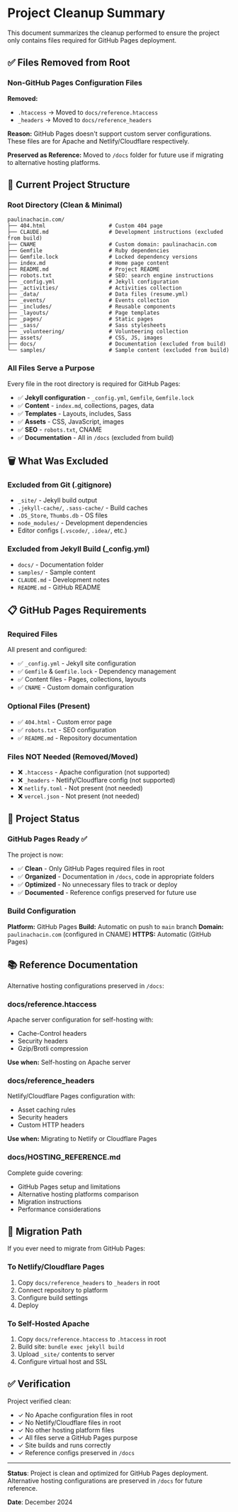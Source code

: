 # Project Cleanup Summary

This document summarizes the cleanup performed to ensure the project only contains files required for GitHub Pages deployment.

## ✅ Files Removed from Root

### Non-GitHub Pages Configuration Files

**Removed:**
- `.htaccess` → Moved to `docs/reference.htaccess`
- `_headers` → Moved to `docs/reference_headers`

**Reason:** GitHub Pages doesn't support custom server configurations. These files are for Apache and Netlify/Cloudflare respectively.

**Preserved as Reference:** Moved to `/docs` folder for future use if migrating to alternative hosting platforms.

## 📁 Current Project Structure

### Root Directory (Clean & Minimal)

```
paulinachacin.com/
├── 404.html                    # Custom 404 page
├── CLAUDE.md                   # Development instructions (excluded from build)
├── CNAME                       # Custom domain: paulinachacin.com
├── Gemfile                     # Ruby dependencies
├── Gemfile.lock                # Locked dependency versions
├── index.md                    # Home page content
├── README.md                   # Project README
├── robots.txt                  # SEO: search engine instructions
├── _config.yml                 # Jekyll configuration
├── _activities/                # Activities collection
├── _data/                      # Data files (resume.yml)
├── _events/                    # Events collection
├── _includes/                  # Reusable components
├── _layouts/                   # Page templates
├── _pages/                     # Static pages
├── _sass/                      # Sass stylesheets
├── _volunteering/              # Volunteering collection
├── assets/                     # CSS, JS, images
├── docs/                       # Documentation (excluded from build)
└── samples/                    # Sample content (excluded from build)
```

### All Files Serve a Purpose

Every file in the root directory is required for GitHub Pages:

- ✅ **Jekyll configuration** - `_config.yml`, `Gemfile`, `Gemfile.lock`
- ✅ **Content** - `index.md`, collections, pages, data
- ✅ **Templates** - Layouts, includes, Sass
- ✅ **Assets** - CSS, JavaScript, images
- ✅ **SEO** - `robots.txt`, CNAME
- ✅ **Documentation** - All in `/docs` (excluded from build)

## 🗑️ What Was Excluded

### Excluded from Git (.gitignore)

- `_site/` - Jekyll build output
- `.jekyll-cache/`, `.sass-cache/` - Build caches
- `.DS_Store`, `Thumbs.db` - OS files
- `node_modules/` - Development dependencies
- Editor configs (`.vscode/`, `.idea/`, etc.)

### Excluded from Jekyll Build (_config.yml)

- `docs/` - Documentation folder
- `samples/` - Sample content
- `CLAUDE.md` - Development notes
- `README.md` - GitHub README

## 📋 GitHub Pages Requirements

### Required Files

All present and configured:
- ✅ `_config.yml` - Jekyll site configuration
- ✅ `Gemfile` & `Gemfile.lock` - Dependency management
- ✅ Content files - Pages, collections, layouts
- ✅ `CNAME` - Custom domain configuration

### Optional Files (Present)

- ✅ `404.html` - Custom error page
- ✅ `robots.txt` - SEO configuration
- ✅ `README.md` - Repository documentation

### Files NOT Needed (Removed/Moved)

- ❌ `.htaccess` - Apache configuration (not supported)
- ❌ `_headers` - Netlify/Cloudflare config (not supported)
- ❌ `netlify.toml` - Not present (not needed)
- ❌ `vercel.json` - Not present (not needed)

## 🎯 Project Status

### GitHub Pages Ready ✅

The project is now:
- ✅ **Clean** - Only GitHub Pages required files in root
- ✅ **Organized** - Documentation in `/docs`, code in appropriate folders
- ✅ **Optimized** - No unnecessary files to track or deploy
- ✅ **Documented** - Reference configs preserved for future use

### Build Configuration

**Platform:** GitHub Pages
**Build:** Automatic on push to `main` branch
**Domain:** `paulinachacin.com` (configured in CNAME)
**HTTPS:** Automatic (GitHub Pages)

## 📚 Reference Documentation

Alternative hosting configurations preserved in `/docs`:

### docs/reference.htaccess
Apache server configuration for self-hosting with:
- Cache-Control headers
- Security headers
- Gzip/Brotli compression

**Use when:** Self-hosting on Apache server

### docs/reference_headers
Netlify/Cloudflare Pages configuration with:
- Asset caching rules
- Security headers
- Custom HTTP headers

**Use when:** Migrating to Netlify or Cloudflare Pages

### docs/HOSTING_REFERENCE.md
Complete guide covering:
- GitHub Pages setup and limitations
- Alternative hosting platforms comparison
- Migration instructions
- Performance considerations

## 🔄 Migration Path

If you ever need to migrate from GitHub Pages:

### To Netlify/Cloudflare Pages
1. Copy `docs/reference_headers` to `_headers` in root
2. Connect repository to platform
3. Configure build settings
4. Deploy

### To Self-Hosted Apache
1. Copy `docs/reference.htaccess` to `.htaccess` in root
2. Build site: `bundle exec jekyll build`
3. Upload `_site/` contents to server
4. Configure virtual host and SSL

## ✅ Verification

Project verified clean:
- ✓ No Apache configuration files in root
- ✓ No Netlify/Cloudflare files in root
- ✓ No other hosting platform files
- ✓ All files serve a GitHub Pages purpose
- ✓ Site builds and runs correctly
- ✓ Reference configs preserved in `/docs`

---

**Status**: Project is clean and optimized for GitHub Pages deployment. Alternative hosting configurations are preserved in `/docs` for future reference.

**Date**: December 2024
